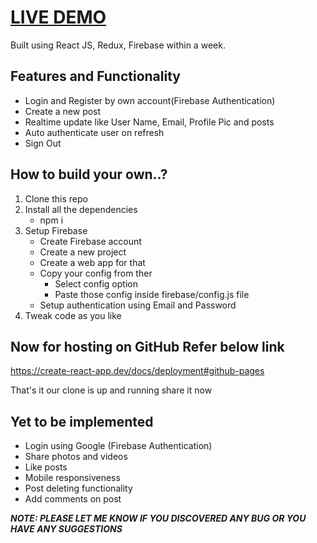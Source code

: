 # [LIVE DEMO](https://yogitataluja.github.io/linkedIn_clone/)
 

Built using React JS, Redux, Firebase within a week. 


## Features and Functionality

- Login and Register by own account(Firebase Authentication)
- Create a new post
- Realtime update like User Name, Email, Profile Pic and posts
- Auto authenticate user on refresh
- Sign Out


## How to build your own..?
1. Clone this repo
1. Install all the dependencies
    - npm i
1. Setup Firebase
   - Create Firebase account
   - Create a new project
   - Create a web app for that
   - Copy your config from ther
      - Select config option
      - Paste those config inside firebase/config.js file
   - Setup authentication using Email and Password
1. Tweak code as you like

## Now for hosting on GitHub Refer below link

  https://create-react-app.dev/docs/deployment#github-pages 

That's it our clone is up and running share it now

## Yet to be implemented 

- Login using Google (Firebase Authentication)
- Share photos and videos
- Like posts
- Mobile responsiveness
- Post deleting functionality
- Add comments on post
 


**_NOTE: PLEASE LET ME KNOW IF YOU DISCOVERED ANY BUG OR YOU HAVE ANY SUGGESTIONS_**
